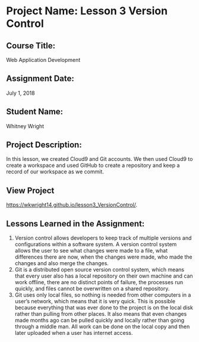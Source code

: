 # Project Name:  Lesson 3 Version Control


## Course Title:
Web Application Development

## Assignment Date:  
July 1, 2018

## Student Name:  
Whitney Wright

## Project Description:
In this lesson, we created Cloud9 and Git accounts. We then used Cloud9 to create a workspace and used GitHub to create a repository and keep a record of our workspace as we commit.

## View Project
https://wkwright14.github.io/lesson3_VersionControl/.

## Lessons Learned in the Assignment:
1. Version control allows developers to keep track of multiple versions and configurations within a software system. A version control system allows the user to see what changes were made to a file, what differences there are now, when the changes were made, who made the changes and also merge the changes.
2. Git is a distributed open source version control system, which means that every user also has a local repository on their own machine and can work offline, there are no distinct points of failure, the processes run quickly, and files cannot be overwritten on a shared repository.
3. Git uses only local files, so nothing is needed from other computers in a user’s network, which means that it is very quick. This is possible because everything that was ever done to the project is on the local disk rather than pulling from other places. It also means that even changes made months ago can be pulled quickly and locally rather than going through a middle man. All work can be done on the local copy and then later uploaded when a user has internet access.

